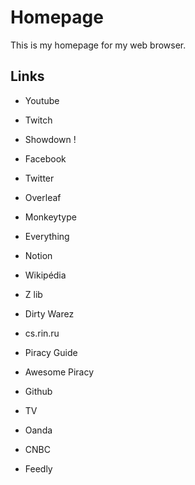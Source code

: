 # Homepage

This is my homepage for my web browser.

## Links

- Youtube
- Twitch
- Showdown !
- Facebook
- Twitter

- Overleaf
- Monkeytype
- Everything
- Notion
- Wikipédia

- Z lib
- Dirty Warez
- cs.rin.ru
- Piracy Guide
- Awesome Piracy

- Github
- TV
- Oanda
- CNBC
- Feedly